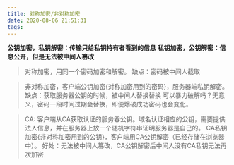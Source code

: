 ```yaml
---
title: 对称加密/非对称加密
date: 2020-08-06 21:51:31
tags:
---
```

**公钥加密，私钥解密：传输只给私钥持有者看到的信息**
**私钥加密，公钥解密：信息公开，但是无法被中间人篡改**

>对称加密，用同一个密码加密和解密。
缺点：密码被中间人截取

>非对称加密，客户端公钥加密{对称加密用到的密码}，服务器端私钥解密。
缺点：获取服务器公钥的时候，被中间人替换替换
可以暴力破解吗？无意义，密码一段时间过期会替换，即便爆破成功密码也会变化。

>CA: 客户端从CA获取认证的服务器公钥。域名认证相应的公钥，需要提供法人信息，并在服务器上放一个随机字符串证明服务器是自己的。
CA私钥加密{非对称加密用到的公钥}，客户端用CA公钥解密（已经存储在浏览器中）。
好处：无法被中间人篡改，CA公钥解密后中间人没有CA私钥无法再次加密